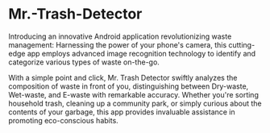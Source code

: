 # Mr.-Trash-Detector
 Introducing an innovative Android application revolutionizing waste management: Harnessing the power of your phone's camera, this cutting-edge app employs advanced image recognition technology to identify and categorize various types of waste on-the-go.  
 
 With a simple point and click, Mr. Trash Detector swiftly analyzes the composition of waste in front of you, distinguishing between Dry-waste, Wet-waste, and E-waste with remarkable accuracy. Whether you're sorting household trash, cleaning up a community park, or simply curious about the contents of your garbage, this app provides invaluable assistance in promoting eco-conscious habits.
